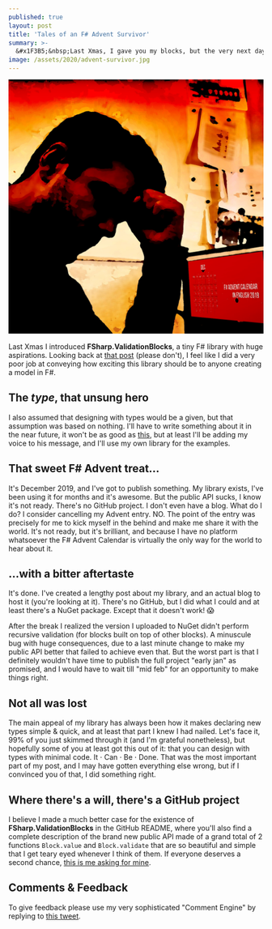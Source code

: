 ```yaml
---
published: true
layout: post
title: 'Tales of an F# Advent Survivor'
summary: >-
  &#x1F3B5;&nbsp;Last Xmas, I gave you my blocks, but the very next day, validation did fail&nbsp;&#x1F3B5;
image: /assets/2020/advent-survivor.jpg
---
```

![splash](/assets/2020/advent-survivor.jpg)

Last Xmas I introduced **FSharp.ValidationBlocks**, a tiny F# library with huge aspirations. Looking back at [that post](/meta/2020/02/17/tales-of-an-fsharp-advent-survivor/) (please don't), I feel like I did a very poor job at conveying how exciting this library should be to anyone creating a model in F#.

## The *type*, that unsung hero

I also assumed that designing with types would be a given, but that assumption was based on nothing. I'll have to write something about it in the near future, it won't be as good as [this](https://fsharpforfunandprofit.com/series/designing-with-types.html), but at least I'll be adding my voice to his message, and I'll use my own library for the examples.

## That sweet F# Advent treat...

It's December 2019, and I've got to publish something. My library exists, I've been using it for months and it's awesome. But the public API sucks, I know it's not ready. There's no GitHub project. I don't even have a blog. What do I do? I consider cancelling my Advent entry. NO. The point of the entry was precisely for me to kick myself in the behind and make me share it with the world. It's not ready, but it's brilliant, and because I have no platform whatsoever the F# Advent Calendar is virtually the only way for the world to hear about it.

## ...with a bitter aftertaste

It's done. I've created a lengthy post about my library, and an actual blog to host it (you're looking at it). There's no GitHub, but I did what I could and at least there's a NuGet package. Except that it doesn't work! 😱

After the break I realized the version I uploaded to NuGet didn't perform recursive validation (for blocks built on top of other blocks). A minuscule bug with huge consequences, due to a last minute change to make my public API better that failed to achieve even that. But the worst part is that I definitely wouldn't have time to publish the full project "early jan" as promised, and I would have to wait till "mid feb" for an opportunity to make things right.

## Not all was lost

The main appeal of my library has always been how it makes declaring new types simple & quick, and at least that part I knew I had nailed. Let's face it, 99% of you just skimmed through it (and I'm grateful nonetheless), but hopefully some of you at least got this out of it: that you can design with types with minimal code. It &sdot; Can &sdot; Be &sdot; Done. That was the most important part of my post, and I may have gotten everything else wrong, but if I convinced you of that, I did something right.

## Where there's a will, there's a GitHub project

I believe I made a much better case for the existence of **FSharp.ValidationBlocks** in the GitHub README, where you'll also find a complete description of the brand new public API made of a grand total of 2 functions `Block.value` and `Block.validate` that are so beautiful and simple that I get teary eyed whenever I think of them. If everyone deserves a second chance, [this is me asking for mine](https://github.com/lfr/FSharp.ValidationBlocks).

## Comments & Feedback

To give feedback please use my very sophisticated "Comment Engine" by replying to [this tweet](https://twitter.com/luislikeIewis/status/1229781726970437632).
